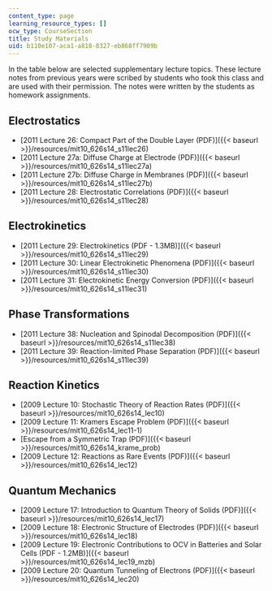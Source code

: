 ```yaml
---
content_type: page
learning_resource_types: []
ocw_type: CourseSection
title: Study Materials
uid: b110e107-aca1-a818-8327-eb868ff7909b
---
```


In the table below are selected supplementary lecture topics. These lecture notes from previous years were scribed by students who took this class and are used with their permission. The notes were written by the students as homework assignments.

Electrostatics
--------------

*   [2011 Lecture 26: Compact Part of the Double Layer (PDF)]({{< baseurl >}}/resources/mit10_626s14_s11lec26)
*   [2011 Lecture 27a: Diffuse Charge at Electrode (PDF)]({{< baseurl >}}/resources/mit10_626s14_s11lec27a)
*   [2011 Lecture 27b: Diffuse Charge in Membranes (PDF)]({{< baseurl >}}/resources/mit10_626s14_s11lec27b)
*   [2011 Lecture 28: Electrostatic Correlations (PDF)]({{< baseurl >}}/resources/mit10_626s14_s11lec28)

Electrokinetics
---------------

*   [2011 Lecture 29: Electrokinetics (PDF - 1.3MB)]({{< baseurl >}}/resources/mit10_626s14_s11lec29)
*   [2011 Lecture 30: Linear Electrokinetic Phenomena (PDF)]({{< baseurl >}}/resources/mit10_626s14_s11lec30)
*   [2011 Lecture 31: Electrokinetic Energy Conversion (PDF)]({{< baseurl >}}/resources/mit10_626s14_s11lec31)

Phase Transformations
---------------------

*   [2011 Lecture 38: Nucleation and Spinodal Decomposition (PDF)]({{< baseurl >}}/resources/mit10_626s14_s11lec38)
*   [2011 Lecture 39: Reaction-limited Phase Separation (PDF)]({{< baseurl >}}/resources/mit10_626s14_s11lec39)

Reaction Kinetics
-----------------

*   [2009 Lecture 10: Stochastic Theory of Reaction Rates (PDF)]({{< baseurl >}}/resources/mit10_626s14_lec10)
*   [2009 Lecture 11: Kramers Escape Problem (PDF)]({{< baseurl >}}/resources/mit10_626s14_lec11-1)
*   [Escape from a Symmetric Trap (PDF)]({{< baseurl >}}/resources/mit10_626s14_krame_prob)
*   [2009 Lecture 12: Reactions as Rare Events (PDF)]({{< baseurl >}}/resources/mit10_626s14_lec12)

Quantum Mechanics
-----------------

*   [2009 Lecture 17: Introduction to Quantum Theory of Solids (PDF)]({{< baseurl >}}/resources/mit10_626s14_lec17)
*   [2009 Lecture 18: Electronic Structure of Electrodes (PDF)]({{< baseurl >}}/resources/mit10_626s14_lec18)
*   [2009 Lecture 19: Electronic Contributions to OCV in Batteries and Solar Cells (PDF - 1.2MB)]({{< baseurl >}}/resources/mit10_626s14_lec19_mzb)
*   [2009 Lecture 20: Quantum Tunneling of Electrons (PDF)]({{< baseurl >}}/resources/mit10_626s14_lec20)